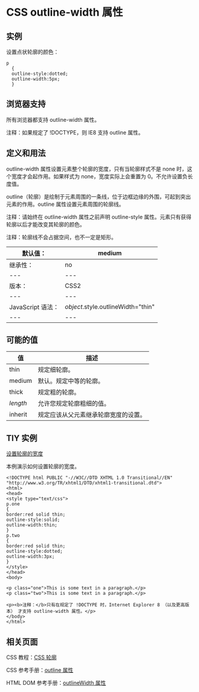 # CSS outline-width 属性



## 实例

设置点状轮廓的颜色：

```
p
  {
  outline-style:dotted;
  outline-width:5px;
  }

```

## 浏览器支持

所有浏览器都支持 outline-width 属性。

注释：如果规定了 !DOCTYPE，则 IE8 支持 outline 属性。

## 定义和用法

outline-width 属性设置元素整个轮廓的宽度，只有当轮廓样式不是 none 时，这个宽度才会起作用。如果样式为 none，宽度实际上会重置为 0。不允许设置负长度值。

outline（轮廓）是绘制于元素周围的一条线，位于边框边缘的外围，可起到突出元素的作用。outline 属性设置元素周围的轮廓线。

注释：请始终在 outline-width 属性之前声明 outline-style 属性。元素只有获得轮廓以后才能改变其轮廓的颜色。

注释：轮廓线不会占据空间，也不一定是矩形。

| 默认值： | medium |
| --- | --- |
| 继承性： | no |
| --- | --- |
| 版本： | CSS2 |
| --- | --- |
| JavaScript 语法： | _object_.style.outlineWidth="thin" |
| --- | --- |

## 可能的值

| 值 | 描述 |
| --- | --- |
| thin | 规定细轮廓。 |
| medium | 默认。规定中等的轮廓。 |
| thick | 规定粗的轮廓。 |
| _length_ | 允许您规定轮廓粗细的值。 |
| inherit | 规定应该从父元素继承轮廓宽度的设置。 |

## TIY 实例

[设置轮廓的宽度](/tiy/t.asp?f=csse_outline-width)

本例演示如何设置轮廓的宽度。

```
<!DOCTYPE html PUBLIC "-//W3C//DTD XHTML 1.0 Transitional//EN" "http://www.w3.org/TR/xhtml1/DTD/xhtml1-transitional.dtd">
<html>
<head>
<style type="text/css">
p.one
{
border:red solid thin;
outline-style:solid;
outline-width:thin;
}
p.two
{
border:red solid thin;
outline-style:dotted;
outline-width:3px;
}
</style>
</head>
<body>

<p class="one">This is some text in a paragraph.</p>
<p class="two">This is some text in a paragraph.</p>

<p><b>注释：</b>只有在规定了 !DOCTYPE 时，Internet Explorer 8 （以及更高版本） 才支持 outline-width 属性。</p>
</body>
</html>

```

## 相关页面

CSS 教程：[CSS 轮廓](/css/css_outline.asp "CSS 轮廓")

CSS 参考手册：[outline 属性](/cssref/pr_outline.asp "CSS outline 属性")

HTML DOM 参考手册：[outlineWidth 属性](/jsref/prop_style_outlinewidth.asp "HTML DOM outlineWidth 属性")



